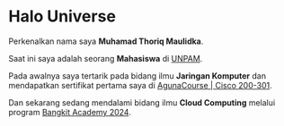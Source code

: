 # Halo Universe

Perkenalkan nama saya **Muhamad Thoriq Maulidka**.<br>

Saat ini saya adalah seorang **Mahasiswa** di [UNPAM](https://unpam.ac.id/).

Pada awalnya saya tertarik pada bidang ilmu **Jaringan Komputer** dan mendapatkan sertifikat pertama saya di [AgunaCourse | Cisco 200-301](https://github.com/Maulidka21/Maulidka21/files/14282567/AC-334-32067469-74.pdf).<br>

Dan sekarang sedang mendalami bidang ilmu **Cloud Computing** melalui program [Bangkit Academy 2024](https://grow.google/intl/id_id/bangkit/?tab=cloud-computing).
